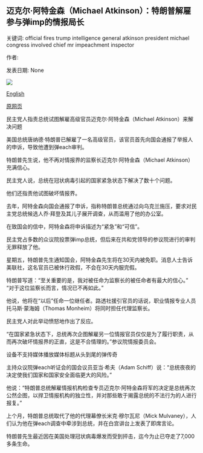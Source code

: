 ## 迈克尔·阿特金森（Michael Atkinson）：特朗普解雇参与弹imp的情报局长

关键词: official fires trump intelligence general atkinson president michael congress involved chief mr impeachment inspector

作者: 

发表日期: None

![](https://ichef.bbci.co.uk/news/1024/branded_news/36F7/production/_111617041_060926050.jpg)

[English](Michael%20Atkinson%3A%20Trump%20fires%20intelligence%20chief%20involved%20in%20impeachment.md)

[原网页](https://www.bbc.com/news/world-us-canada-52164706)

民主党人指责总统试图解雇高级官员迈克尔·阿特金森（Michael Atkinson）来解决问题

美国总统唐纳德·特朗普已解雇了一名高级官员，该官员首先向国会通报了举报人的申诉，导致他遭到弹each审判。

特朗普先生说，他不再对情报界的监察长迈克尔·阿特金森（Michael Atkinson）充满信心。

民主党人说，总统在冠状病毒引起的国家紧急状态下解决了数十个问题。

他们还指责他试图破坏情报界。

去年，阿特金森向国会通报了申诉，指称特朗普总统通过向乌克兰施压，要求对民主党总统候选人乔·拜登及其儿子展开调查，从而滥用了他的办公室。

在致国会的信中，阿特金森将申诉描述为“紧急”和“可信”。

民主党占多数的众议院投票弹imp总统，但后来在共和党领导的参议院进行的审判无罪释放了他。

星期五，特朗普先生通知国会，阿特金森先生将在30天内被免职。消息人士告诉美联社，这名官员已被休行政假，不会在30天内服完假。

特朗普写道：“至关重要的是，我对被任命为监察长的被任命者有最大的信心。” “对于这位监察长而言，情况已不再如此。”

他说，他将在“以后”任命一位继任者。路透社援引官员的话说，职业情报专业人员托马斯·蒙海姆（Thomas Monheim）将同时担任代理监察长。

民主党人对此举动愤怒地作出了反应。

“在国家紧急状态下，总统再次企图解雇另一位情报官员仅仅是为了履行职责，从而再次破坏情报界的正直，这是不合情理的。”参议院情报委员会。

设备不支持媒体播放媒体标题从头到尾的弹传奇

主持众议院弹each听证会的国会议员亚当·希夫（Adam Schiff）说：“总统夜夜的决定使我们国家和国家安全面临更大的风险。”

他说：“特朗普总统解雇情报机构检查专员迈克尔·阿特金森将军的决定是总统再次公然企图，以捍卫情报机构的独立性，并对那些敢于揭露总统的不法行为的人进行报复。”

上个月，特朗普总统取代了他的代理幕僚长米克·穆尔瓦尼（Mick Mulvaney），人们认为他在弹each调查中牵涉到总统，并在白宫讲台上发表了即席言论。

特朗普先生最近因在美国处理冠状病毒爆发而受到抨击，迄今为止已夺走了7,000多条生命。